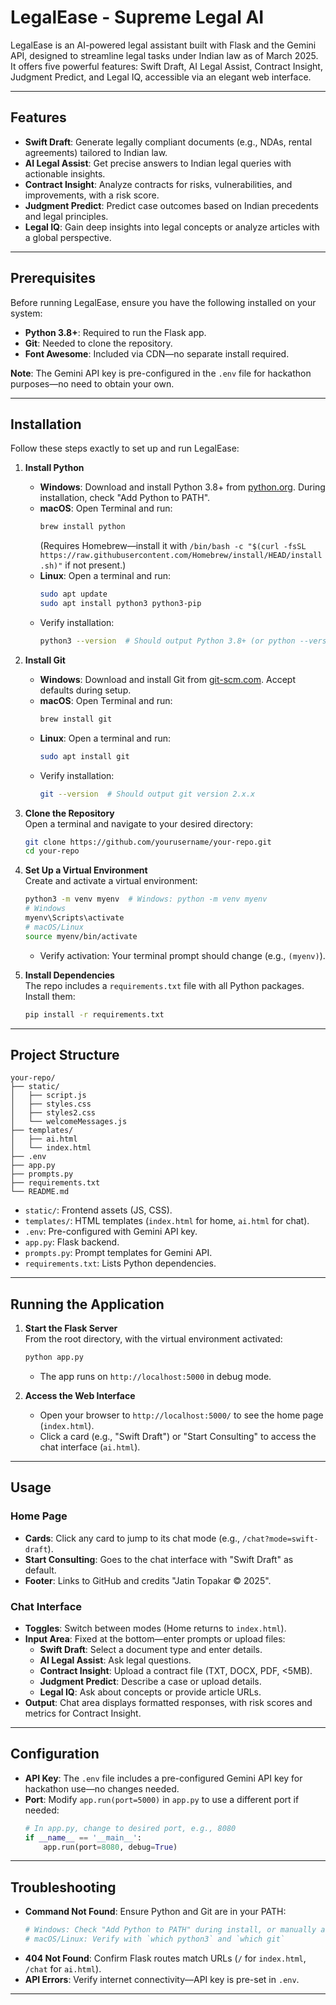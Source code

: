 # LegalEase - Supreme Legal AI

LegalEase is an AI-powered legal assistant built with Flask and the Gemini API, designed to streamline legal tasks under Indian law as of March 2025. It offers five powerful features: Swift Draft, AI Legal Assist, Contract Insight, Judgment Predict, and Legal IQ, accessible via an elegant web interface.

---

## Features

- **Swift Draft**: Generate legally compliant documents (e.g., NDAs, rental agreements) tailored to Indian law.
- **AI Legal Assist**: Get precise answers to Indian legal queries with actionable insights.
- **Contract Insight**: Analyze contracts for risks, vulnerabilities, and improvements, with a risk score.
- **Judgment Predict**: Predict case outcomes based on Indian precedents and legal principles.
- **Legal IQ**: Gain deep insights into legal concepts or analyze articles with a global perspective.

---

## Prerequisites

Before running LegalEase, ensure you have the following installed on your system:

- **Python 3.8+**: Required to run the Flask app.
- **Git**: Needed to clone the repository.
- **Font Awesome**: Included via CDN—no separate install required.

**Note**: The Gemini API key is pre-configured in the `.env` file for hackathon purposes—no need to obtain your own.

---

## Installation

Follow these steps exactly to set up and run LegalEase:

1. **Install Python**  
   - **Windows**: Download and install Python 3.8+ from [python.org](https://www.python.org/downloads/). During installation, check "Add Python to PATH".
   - **macOS**: Open Terminal and run:
     ```bash
     brew install python
     ```
     (Requires Homebrew—install it with `/bin/bash -c "$(curl -fsSL https://raw.githubusercontent.com/Homebrew/install/HEAD/install.sh)"` if not present.)
   - **Linux**: Open a terminal and run:
     ```bash
     sudo apt update
     sudo apt install python3 python3-pip
     ```
   - Verify installation:
     ```bash
     python3 --version  # Should output Python 3.8+ (or python --version on Windows)
     ```

2. **Install Git**  
   - **Windows**: Download and install Git from [git-scm.com](https://git-scm.com/downloads). Accept defaults during setup.
   - **macOS**: Open Terminal and run:
     ```bash
     brew install git
     ```
   - **Linux**: Open a terminal and run:
     ```bash
     sudo apt install git
     ```
   - Verify installation:
     ```bash
     git --version  # Should output git version 2.x.x
     ```

3. **Clone the Repository**  
   Open a terminal and navigate to your desired directory:
   ```bash
   git clone https://github.com/yourusername/your-repo.git
   cd your-repo
   ```

4. **Set Up a Virtual Environment**  
   Create and activate a virtual environment:
   ```bash
   python3 -m venv myenv  # Windows: python -m venv myenv
   # Windows
   myenv\Scripts\activate
   # macOS/Linux
   source myenv/bin/activate
   ```
   - Verify activation: Your terminal prompt should change (e.g., `(myenv)`).

5. **Install Dependencies**  
   The repo includes a `requirements.txt` file with all Python packages. Install them:
   ```bash
   pip install -r requirements.txt
   ```
---

## Project Structure

```
your-repo/
├── static/
│   ├── script.js
│   ├── styles.css
│   ├── styles2.css
│   └── welcomeMessages.js
├── templates/
│   ├── ai.html
│   └── index.html
├── .env
├── app.py
├── prompts.py
├── requirements.txt
└── README.md
```

- `static/`: Frontend assets (JS, CSS).
- `templates/`: HTML templates (`index.html` for home, `ai.html` for chat).
- `.env`: Pre-configured with Gemini API key.
- `app.py`: Flask backend.
- `prompts.py`: Prompt templates for Gemini API.
- `requirements.txt`: Lists Python dependencies.

---

## Running the Application

1. **Start the Flask Server**  
   From the root directory, with the virtual environment activated:
   ```bash
   python app.py
   ```
   - The app runs on `http://localhost:5000` in debug mode.

2. **Access the Web Interface**  
   - Open your browser to `http://localhost:5000/` to see the home page (`index.html`).
   - Click a card (e.g., "Swift Draft") or "Start Consulting" to access the chat interface (`ai.html`).

---

## Usage

### Home Page
- **Cards**: Click any card to jump to its chat mode (e.g., `/chat?mode=swift-draft`).
- **Start Consulting**: Goes to the chat interface with "Swift Draft" as default.
- **Footer**: Links to GitHub and credits "Jatin Topakar © 2025".

### Chat Interface
- **Toggles**: Switch between modes (Home returns to `index.html`).
- **Input Area**: Fixed at the bottom—enter prompts or upload files:
  - **Swift Draft**: Select a document type and enter details.
  - **AI Legal Assist**: Ask legal questions.
  - **Contract Insight**: Upload a contract file (TXT, DOCX, PDF, <5MB).
  - **Judgment Predict**: Describe a case or upload details.
  - **Legal IQ**: Ask about concepts or provide article URLs.
- **Output**: Chat area displays formatted responses, with risk scores and metrics for Contract Insight.

---

## Configuration

- **API Key**: The `.env` file includes a pre-configured Gemini API key for hackathon use—no changes needed.
- **Port**: Modify `app.run(port=5000)` in `app.py` to use a different port if needed:
  ```python
  # In app.py, change to desired port, e.g., 8080
  if __name__ == '__main__':
      app.run(port=8080, debug=True)
  ```

---

## Troubleshooting

- **Command Not Found**: Ensure Python and Git are in your PATH:
  ```bash
  # Windows: Check "Add Python to PATH" during install, or manually add C:\Python39\ and C:\Program Files\Git\bin\
  # macOS/Linux: Verify with `which python3` and `which git`
  ```
- **404 Not Found**: Confirm Flask routes match URLs (`/` for `index.html`, `/chat` for `ai.html`).
- **API Errors**: Verify internet connectivity—API key is pre-set in `.env`.

---
